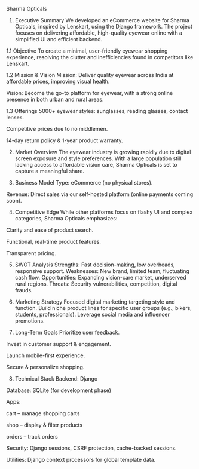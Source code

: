 Sharma Opticals 
1. Executive Summary
We developed an eCommerce website for Sharma Opticals, inspired by Lenskart, using the Django framework. The project focuses on delivering affordable, high-quality eyewear online with a simplified UI and efficient backend.

1.1 Objective
To create a minimal, user-friendly eyewear shopping experience, resolving the clutter and inefficiencies found in competitors like Lenskart.

1.2 Mission & Vision
Mission: Deliver quality eyewear across India at affordable prices, improving visual health.

Vision: Become the go-to platform for eyewear, with a strong online presence in both urban and rural areas.

1.3 Offerings
5000+ eyewear styles: sunglasses, reading glasses, contact lenses.

Competitive prices due to no middlemen.

14-day return policy & 1-year product warranty.

2. Market Overview
The eyewear industry is growing rapidly due to digital screen exposure and style preferences. With a large population still lacking access to affordable vision care, Sharma Opticals is set to capture a meaningful share.

3. Business Model
Type: eCommerce (no physical stores).

Revenue: Direct sales via our self-hosted platform (online payments coming soon).

4. Competitive Edge
While other platforms focus on flashy UI and complex categories, Sharma Opticals emphasizes:

Clarity and ease of product search.

Functional, real-time product features.

Transparent pricing.

5. SWOT Analysis
Strengths: Fast decision-making, low overheads, responsive support.
Weaknesses: New brand, limited team, fluctuating cash flow.
Opportunities: Expanding vision-care market, underserved rural regions.
Threats: Security vulnerabilities, competition, digital frauds.

6. Marketing Strategy
Focused digital marketing targeting style and function. Build niche product lines for specific user groups (e.g., bikers, students, professionals). Leverage social media and influencer promotions.

7. Long-Term Goals
Prioritize user feedback.

Invest in customer support & engagement.

Launch mobile-first experience.

Secure & personalize shopping.

8. Technical Stack
Backend: Django

Database: SQLite (for development phase)

Apps:

cart – manage shopping carts

shop – display & filter products

orders – track orders

Security: Django sessions, CSRF protection, cache-backed sessions.

Utilities: Django context processors for global template data.